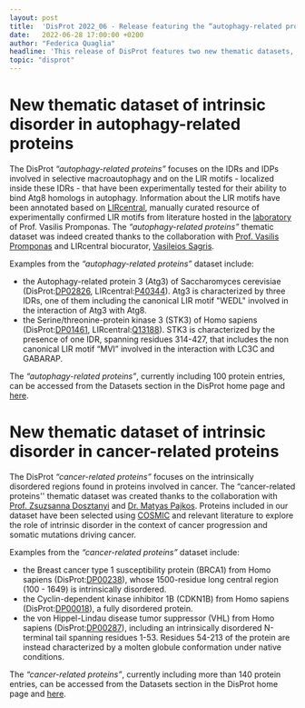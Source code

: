 ```yaml
---
layout: post
title:  'DisProt 2022_06 - Release featuring the “autophagy-related proteins” and “cancer-related proteins” datasets'
date:   2022-06-28 17:00:00 +0200
author: "Federica Quaglia"
headline: 'This release of DisProt features two new thematic datasets, “autophagy-related proteins” and “cancer-related proteins”, exploring the role played by intrinsically disordered regions (IDRs) and proteins (IDPs) in two main biological areas - autophagy and cancer.'
topic: "disprot"
---
```


# New thematic dataset of intrinsic disorder in autophagy-related proteins

The DisProt <i>“autophagy-related proteins”</i> focuses on the IDRs and IDPs involved in selective macroautophagy and on the LIR motifs - localized inside these IDRs - that have been experimentally tested for their ability to bind Atg8 homologs in autophagy. Information about the LIR motifs have been annotated based on [LIRcentral][LIRcentral], manually curated resource of experimentally confirmed LIR motifs from literature hosted in the [laboratory][BRL-lab] of Prof. Vasilis Promponas. The <i>“autophagy-related proteins”</i> thematic dataset was indeed created thanks to the collaboration with [Prof. Vasilis Promponas][vasilis-promponas-linkedin] and LIRcentral biocurator, [Vasileios Sagris][vasileios-sagris-linkedin].

Examples from the <i>“autophagy-related proteins”</i> dataset include:
* the Autophagy-related protein 3 (Atg3) of Saccharomyces cerevisiae (DisProt:[DP02826][DP02826], LIRcentral:[P40344][P40344]). Atg3 is characterized by three IDRs, one of them including the canonical LIR motif "WEDL" involved in the interaction of Atg3 with Atg8.
* the Serine/threonine-protein kinase 3 (STK3) of Homo sapiens (DisProt:[DP01461][DP01461], LIRcentral:[Q13188][Q13188]). STK3 is characterized by the presence of one IDR, spanning residues 314-427, that includes the non canonical LIR motif “MVI” involved in the interaction with LC3C and GABARAP.

The <i>“autophagy-related proteins”</i>, currently including 100 protein entries, can be accessed from the Datasets section in the DisProt home page and [here][Autophagy].

# New thematic dataset of intrinsic disorder in cancer-related proteins

The DisProt <i>“cancer-related proteins”</i> focuses on the intrinsically disordered regions found in proteins involved in cancer. The “cancer-related proteins'' thematic dataset was created thanks to the collaboration with [Prof. Zsuzsanna Dosztanyi][zsuzsanna-linkedin] and [Dr. Matyas Pajkos][pajkos-linkedin]. Proteins included in our dataset have been selected using [COSMIC][COSMIC] and relevant literature to explore the role of intrinsic disorder in the context of cancer progression and somatic mutations driving cancer.

Examples from the <i>“cancer-related proteins”</i> dataset include:
* the Breast cancer type 1 susceptibility protein (BRCA1) from Homo sapiens (DisProt:[DP00238][DP00238]), whose 1500-residue long central region (100 - 1649) is intrinsically disordered.
* the Cyclin-dependent kinase inhibitor 1B (CDKN1B) from Homo sapiens (DisProt:[DP00018][DP00018]), a fully disordered protein.
* the von Hippel-Lindau disease tumor suppressor (VHL) from Homo sapiens (DisProt:[DP00287][DP00287]), including an intrinsically disordered N-terminal tail spanning residues 1-53. Residues 54-213 of the protein are instead characterized by a molten globule conformation under native conditions. 

The <i>“cancer-related proteins”</i>, currently including more than 140 protein entries, can be accessed from the Datasets section in the DisProt home page and [here][Cancer].


[LIRcentral]: http://www.lircentral.eu/home
[BRL-lab]: http://troodos.biol.ucy.ac.cy/BRLnew/drupal-7.0/?q=node/15
[vasilis-promponas-linkedin]: https://www.linkedin.com/in/vasilis-promponas-8540a81/
[vasileios-sagris-linkedin]: https://www.linkedin.com/in/vasileios-sagris-biocv/
[DP02826]: https://disprot.org/DP02826
[P40344]: http://www.lircentral.eu/protein.php?uniprotacc=P40344
[DP01461]: https://disprot.org/DP01461
[Q13188]: http://www.lircentral.eu/protein.php?uniprotacc=Q13188
[Autophagy]: https://disprot.org/browse?sort_field=disprot_id&sort_value=asc&page_size=20&page=0&release=current&show_ambiguous=true&show_obsolete=false&dataset=Autophagy-related%20proteins
[zsuzsanna-linkedin]: https://www.linkedin.com/in/doszt%C3%A1nyi-zsuzsanna-a149b37b/
[pajkos-linkedin]: https://www.linkedin.com/in/m%C3%A1ty%C3%A1s-pajkos-270a91204/
[COSMIC]: https://cancer.sanger.ac.uk/cosmic
[DP00238]: https://disprot.org/DP00238
[DP00018]: https://disprot.org/DP00018
[DP00287]: https://disprot.org/DP00287
[Cancer]: https://disprot.org/browse?sort_field=disprot_id&sort_value=asc&page_size=20&page=0&release=current&show_ambiguous=true&show_obsolete=false&dataset=Cancer-related%20proteins